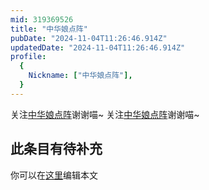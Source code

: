 ```yaml
---
mid: 319369526
title: "中华娘点阵"
pubDate: "2024-11-04T11:26:46.914Z"
updatedDate: "2024-11-04T11:26:46.914Z"
profile:
  {
    Nickname: ["中华娘点阵"],
  }
---
```


关注[中华娘点阵](https://space.bilibili.com/319369526)谢谢喵~ 关注[中华娘点阵](https://space.bilibili.com/319369526)谢谢喵~

## 此条目有待补充
你可以在[这里](https://github.com/Yuhanawa/VTuber.ICU-Content/edit/master/v/中华娘点阵/index.md)编辑本文
